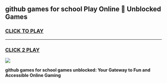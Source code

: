 
## github games for school Play Online 👋 Unblocked Games
<h3>
<a href="https://news.freeplayer.one?title=github_games_for_school&ref=17GH">CLICK TO PLAY</a></h3>
<hr>

<h3>
<a href="https://news.freeplayer.one?title=github_games_for_school&ref=17GH">CLICK 2 PLAY</a>
  
</h3>

<a href="https://news.freeplayer.one?title=github_games_for_school&ref=17GH/"><img src="https://clearcache.store/games.png"></a>


**github games for school games unblocked: Your Gateway to Fun and Accessible Online Gaming**
